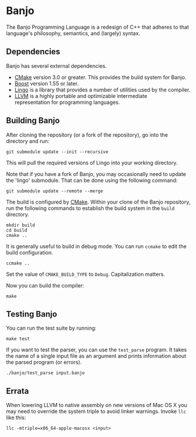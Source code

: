 # Banjo

The Banjo Programming Language is a redesign of C++ that adheres to that
language's philosophy, semantics, and (largely) syntax.

## Dependencies

Banjo has several external dependencies.

- [CMake](https://cmake.org) version 3.0 or greater. This provides the
   build system for Banjo.
- [Boost](http://www.boost.org) version 1.55 or later.
- [Lingo](https://github.com/asutton/lingo) is a library that provides a
  number of utilities used by the compiler.
- [LLVM](http://llvm.org/) is a highly portable and optimizable intermediate   
  representation for programming languages.

## Building Banjo

After cloning the repository (or a fork of the repository), go into the
directory and run:

```shell
git submodule update --init --recursive
```

This will pull the required versions of Lingo into your working directory.

Note that if you have a fork of Banjo, you may occasionally need to update the
'lingo' submodule. That can be done using the following command:

```shell
git submodule update --remote --merge
```

The build is configured by [CMake](https://cmake.org). Within your clone
of the Banjo repository, run the following commands to establish the
build system in the `build` directory.

```shell
mkdir build
cd build
cmake ..
```

It is generally useful to build in debug mode. You can run `ccmake` to
edit the build configuration.

```shell
ccmake ..
```

Set the value of `CMAKE_BUILD_TYPE` to `Debug`. Capitalization matters.

Now you can build the compiler:

```shell
make
```


## Testing Banjo

You can run the test suite by running:

```shell
make test
```

If you want to test the parser, you can use the `test_parse` program.
It takes the name of a single input file as an argument and prints
information about the parsed program (or errors).

```shell
./banjo/test_parse input.banjo
```


## Errata

When lowering LLVM to native assembly on new versions of Mac OS X you may
need to override the system triple to avoid linker warnings. Invoke `llc`
like this:

```shell
llc -mtriple=x86_64-apple-macosx <input>
```
